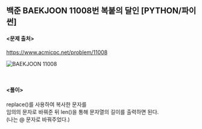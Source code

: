 ## 백준 BAEKJOON 11008번 복붙의 달인 [PYTHON/파이썬]

#### <문제 출처><br>
https://www.acmicpc.net/problem/11008

![BAEKJOON 11008](https://img1.daumcdn.net/thumb/R1280x0/?scode=mtistory2&fname=https%3A%2F%2Fblog.kakaocdn.net%2Fdn%2FbEMVPA%2FbtsMXNfVhqy%2FLk1RjwGVzZ6mym3ShWvEm1%2Fimg.png)

<br>

#### <풀이><br>

replace()를 사용하여 복사한 문자를  
임의의 문자로 바꿔준 뒤 len()을 통해 문자열의 길이를 출력하면 된다.  
(나는 @ 문자로 바꿔주었다.)  
